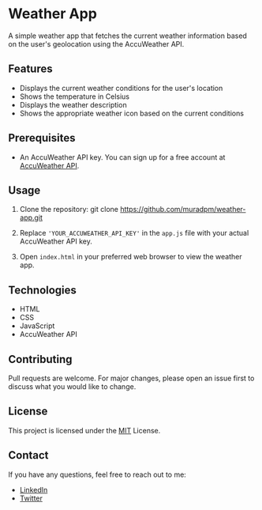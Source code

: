 # Weather App

A simple weather app that fetches the current weather information based on the user's geolocation using the AccuWeather API.

## Features

- Displays the current weather conditions for the user's location
- Shows the temperature in Celsius
- Displays the weather description
- Shows the appropriate weather icon based on the current conditions

## Prerequisites

- An AccuWeather API key. You can sign up for a free account at [AccuWeather API](https://developer.accuweather.com/apis).

## Usage

1. Clone the repository: git clone https://github.com/muradpm/weather-app.git

2. Replace `'YOUR_ACCUWEATHER_API_KEY'` in the `app.js` file with your actual AccuWeather API key.

3. Open `index.html` in your preferred web browser to view the weather app.

## Technologies

- HTML
- CSS
- JavaScript
- AccuWeather API

## Contributing

Pull requests are welcome. For major changes, please open an issue first to discuss what you would like to change.

## License

This project is licensed under the [MIT](https://choosealicense.com/licenses/mit/) License.

## Contact

If you have any questions, feel free to reach out to me:

- [LinkedIn](https://www.linkedin.com/in/abdulkadyr0v/)
- [Twitter](https://twitter.com/abdulkadyr0v)
